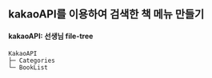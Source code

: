 ## kakaoAPI를 이용하여 검색한 책 메뉴 만들기

#### kakaoAPI: 선생님 file-tree

```
KakaoAPI
├─ Categories
└─ BookList
```
